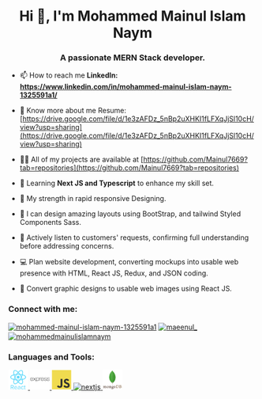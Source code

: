 <h1 align="center">Hi 👋, I'm Mohammed Mainul Islam Naym</h1>
<h3 align="center">A passionate MERN Stack developer.</h3>


- 📫 How to reach me **LinkedIn: https://www.linkedin.com/in/mohammed-mainul-islam-naym-1325591a1/**
- 📄 Know more about me Resume: [https://drive.google.com/file/d/1e3zAFDz_5nBp2uXHKI1fLFXqJjSl10cH/view?usp=sharing](https://drive.google.com/file/d/1e3zAFDz_5nBp2uXHKI1fLFXqJjSl10cH/view?usp=sharing)

- 👨‍💻 All of my projects are available at [https://github.com/Mainul7669?tab=repositories](https://github.com/Mainul7669?tab=repositories)


- 🌱 Learning **Next JS and Typescript** to enhance my skill set. 
- 💪 My strength in rapid responsive Designing.
- 🎨 I can design amazing layouts using BootStrap, and tailwind Styled Components Sass.
- 📝 Actively listen to customers' requests, confirming full understanding before addressing concerns.
- 💻 Plan website development, converting mockups into usable web presence with HTML, React JS, Redux, and JSON coding.
- 🔨 Convert graphic designs to usable web images using React JS.


<h3 align="left">Connect with me:</h3>
<p align="left">
<a href="https://linkedin.com/in/mohammed-mainul-islam-naym-1325591a1" target="blank"><img align="center" src="https://raw.githubusercontent.com/rahuldkjain/github-profile-readme-generator/master/src/images/icons/Social/linked-in-alt.svg" alt="mohammed-mainul-islam-naym-1325591a1" height="30" width="40" /></a>
<a href="https://instagram.com/maeenul_" target="blank"><img align="center" src="https://raw.githubusercontent.com/rahuldkjain/github-profile-readme-generator/master/src/images/icons/Social/instagram.svg" alt="maeenul_" height="30" width="40" /></a>
<a href="https://discord.gg/mohammedmainulislamnaym" target="blank"><img align="center" src="https://raw.githubusercontent.com/rahuldkjain/github-profile-readme-generator/master/src/images/icons/Social/discord.svg" alt="mohammedmainulislamnaym" height="30" width="40" /></a>
</p>

<h3 align="left">Languages and Tools:</h3>
<a href="https://reactjs.org/" target="_blank" rel="noreferrer"> <img src="https://raw.githubusercontent.com/devicons/devicon/master/icons/react/react-original-wordmark.svg" alt="react" width="40" height="40"/> </a>  <a href="https://expressjs.com" target="_blank" rel="noreferrer"> <img src="https://raw.githubusercontent.com/devicons/devicon/master/icons/express/express-original-wordmark.svg" alt="express" width="40" height="40"/> </a>  <a href="https://developer.mozilla.org/en-US/docs/Web/JavaScript" target="_blank" rel="noreferrer"> <img src="https://raw.githubusercontent.com/devicons/devicon/master/icons/javascript/javascript-original.svg" alt="javascript" width="40" height="40"/> </a> <a href="https://nextjs.org/" target="_blank" rel="noreferrer"> <img src="https://cdn.worldvectorlogo.com/logos/nextjs-2.svg" alt="nextjs" width="40" height="40"/> </a>  <a href="https://www.mongodb.com/" target="_blank" rel="noreferrer"> <img src="https://raw.githubusercontent.com/devicons/devicon/master/icons/mongodb/mongodb-original-wordmark.svg" alt="mongodb" width="40" height="40"/> </a>   </p>
